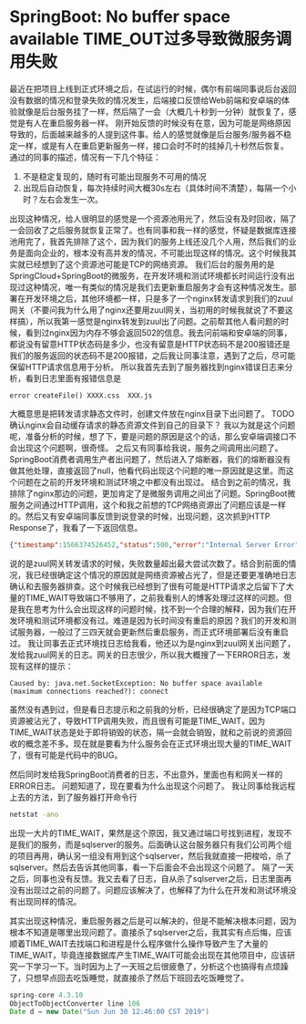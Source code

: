 # SpringBoot: No buffer space available TIME_OUT过多导致微服务调用失败

最近在把项目上线到正式环境之后，在试运行的时候，偶尔有前端同事说后台返回没有数据的情况和登录失败的情况发生，后端接口反馈给Web前端和安卓端的体验就像是后台服务挂了一样，然后隔了一会（大概几十秒到一分钟）就恢复了，感觉是有人在重启服务器一样。
刚开始反馈的时候没有在意，因为可能是网络原因导致的，后面越来越多的人提到这件事。给人的感觉就像是后台服务/服务器不稳定一样，或是有人在重启更新服务一样，接口会时不时的挂掉几十秒然后恢复。
通过的同事的描述，情况有一下几个特征：
1. 不是稳定复现的，随时有可能出现服务不可用的情况
2. 出现后自动恢复，每次持续时间大概30s左右（具体时间不清楚），每隔一个小时？左右会发生一次。

出现这种情况，给人很明显的感觉是一个资源池用光了，然后没有及时回收，隔了一会回收了之后服务就恢复正常了。也有同事和我一样的感觉，怀疑是数据库连接池用完了，我首先排除了这个，因为我们的服务上线还没几个人用，然后我们的业务是面向企业的，根本没有高并发的情况，不可能出现这样的情况。这个时候我其实就已经想到了这个资源池可能是TCP的网络资源。
我们后台的服务用的是SpringCloud+SpringBoot的微服务，在开发环境和测试环境都长时间运行没有出现过这种情况，唯一有类似的情况是我们去更新重启服务才会有这种情况发生。部署在开发环境之后，其他环境都一样，只是多了一个nginx转发请求到我们的zuul网关（不要问我为什么用了nginx还要用zuul网关，当初用的时候我就说了不要这样搞），所以我第一感觉是nginx转发到zuul出了问题。之前帮其他人看问题的时候，看到过nginx因为内存不够会返回502的信息。我去问前端和安卓端的同事，都说没有留意HTTP状态码是多少，也没有留意是HTTP状态码不是200报错还是我们的服务返回的状态码不是200报错，之后我让同事注意，遇到了之后，尽可能保留HTTP请求信息用于分析。
所以我首先去到了服务器找到nginx错误日志来分析，看到日志里面有报错信息是
```shell
error createFile() XXXX.css  XXX.js 
```

大概意思是把转发请求静态文件时，创建文件放在nginx目录下出问题了。
TODO 确认nginx会自动缓存请求的静态资源文件到自己的目录下？
我以为就是这个问题呢，准备分析的时候，想了下，要是问题的原因是这个的话，那么安卓端调接口不会出现这个问题啊，很奇怪。
之后又有同事给我说，服务之间调用出问题了。SpringBoot消费者调用生产者出问题了，然后进入了熔断器，我们的熔断器没有做其他处理，直接返回了null，他看代码出现这个问题的唯一原因就是这里。而这个问题在之前的开发环境和测试环境之中都没有出现过。
结合到之前的情况，我排除了nginx那边的问题，更加肯定了是微服务调用之间出了问题。SpringBoot微服务之间通过HTTP调用，这个和我之前想的TCP网络资源出了问题应该是一样的。然后又有安卓端同事反馈到说登录的时候，出现问题，这次抓到HTTP Response了，我看了一下返回信息。
```json
{"timestamp":1566374526452,"status":500,"error":"Internal Server Error","exception":"com.netflix.zuul.exception.ZuulException","message":"NUMBEROF_RETRIES_NEXTSERVER_EXCEEDED"}
```
说的是zuul网关转发请求的时候，失败数量超出最大尝试次数了。结合到前面的情况，我已经很确定这个情况的原因就是网络资源被占光了，但是还要更准确地日志确认和去服务器排查。这个时候我已经想到了很有可能是HTTP请求之后留下了大量的TIME_WAIT导致端口不够用了，之前我看别人的博客处理过这样的问题。但是我在思考为什么会出现这样的问题时候，找不到一个合理的解释，因为我们在开发环境和测试环境都没有过。难道是因为长时间没有重启的原因？我们的开发和测试服务器，一般过了三四天就会更新然后重启服务，而正式环境部署后没有重启过。
我让同事去正式环境找日志给我看，他还以为是nginx到zuul网关出问题了，发给我zuul网关的日志。网关的日志很少，所以我大概搜了一下ERROR日志，发现有这样的提示：
```shell
Caused by: java.net.SocketException: No buffer space available (maximum connections reached?): connect
```
虽然没有遇到过，但是看日志提示和之前我的分析，已经很确定了是因为TCP端口资源被沾光了，导致HTTP调用失败，而且很有可能是TIME_WAIT，因为TIME_WAIT状态是处于即将销毁的状态，隔一会就会销毁，就和之前说的资源回收的概念差不多。现在就是要看为什么服务会在正式环境出现大量的TIME_WAIT了，很有可能是代码中的BUG。

然后同时发给我SpringBoot消费者的日志，不出意外，里面也有和网关一样的ERROR日志。
问题知道了，现在要看为什么出现这个问题了。
我让同事给我远程上去的方法，到了服务器打开命令行
```cmd
netstat -ano 
```

出现一大片的TIME_WAIT，果然是这个原因，我又通过端口号找到进程，发现不是我们的服务，而是sqlserver的服务。后面确认这台服务器只有我们公司两个组的项目再用，确认另一组没有用到这个sqlserver，然后我就直接一把梭哈，杀了sqlserver。然后去告诉其他同事，看一下后面会不会出现这个问题了。
隔了一天之后，同事也没有反馈。我又去看了日志，自从杀了sqlserver之后，日志里面再没有出现过之前的问题了。问题应该解决了，也解释了为什么在开发和测试环境没有出现同样的情况。

其实出现这种情况，重启服务器之后是可以解决的，但是不能解决根本问题，因为根本不知道是哪里出现问题了。直接杀了sqlserver之后，我其实有点后悔，应该顺着TIME_WAIT去找端口和进程是什么程序做什么操作导致产生了大量的TIME_WAIT，毕竟连接数据库产生TIME_WAIT可能会出现在其他项目中，应该研究一下学习一下。当时因为上了一天班之后很疲惫了，分析这个也搞得有点烦躁了，只想早点回去吃饭睡觉，就直接杀了然后下班回去吃饭睡觉了。


```java
spring-core 4.3.10
ObjectToObjectConverter line 106
Date d = new Date("Sun Jun 30 12:46:00 CST 2019")
```